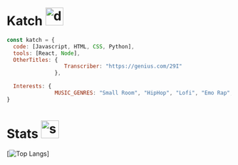 # Katch <img src="https://cdn.discordapp.com/emojis/836238456979849237.webp?size=96&quality=lossless" alt="drawing" width="40"/>  

```js
const katch = {
  code: [Javascript, HTML, CSS, Python],
  tools: [React, Node],
  OtherTitles: {
                  Transcriber: "https://genius.com/29I"
               },
               
  Interests: {
               MUSIC_GENRES: "Small Room", "HipHop", "Lofi", "Emo Rap", "Deep HipHop", "Acoustic"
}
```

# Stats <img src="https://cdn.discordapp.com/emojis/864659323367587870.webp?size=96&quality=lossless" alt="stats" width="40"/> 
[![Top Langs](https://github-readme-stats.vercel.app/api/top-langs/?username=ka-chng)]
